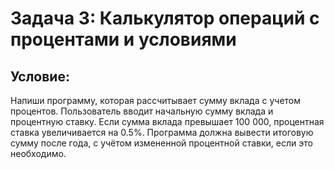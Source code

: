 # Задача 3: Калькулятор операций с процентами и условиями
## Условие:
Напиши программу, которая рассчитывает сумму вклада с учетом процентов. Пользователь вводит начальную сумму вклада и процентную ставку. Если сумма вклада превышает 100 000, процентная ставка увеличивается на 0.5%. Программа должна вывести итоговую сумму после года, с учётом измененной процентной ставки, если это необходимо.